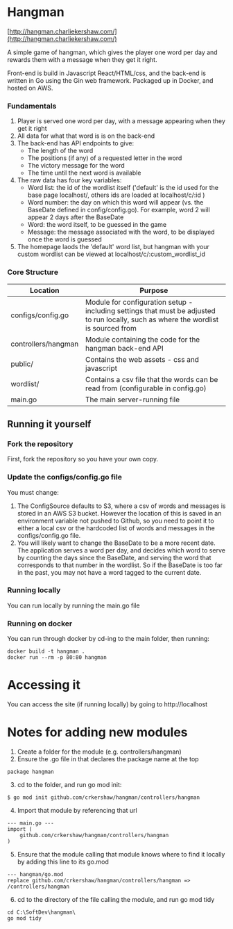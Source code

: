 # Hangman
[http://hangman.charliekershaw.com/](http://hangman.charliekershaw.com/)

A simple game of hangman, which gives the player one word per day and rewards them with a message when they get it right.

Front-end is build in Javascript React/HTML/css, and the back-end is written in Go using the Gin web framework. Packaged up in Docker, and hosted on AWS.

### Fundamentals
1. Player is served one word per day, with a message appearing when they get it right
2. All data for what that word is is on the back-end
3. The back-end has API endpoints to give:
    * The length of the word
    * The positions (if any) of a requested letter in the word
    * The victory message for the word
    * The time until the next word is available
4. The raw data has four key variables:
    * Word list: the id of the wordlist itself ('default' is the id used for the base page localhost/, others ids are loaded at localhost/c/:id ) 
    * Word number: the day on which this word will appear (vs. the BaseDate defined in config/config.go). For example, word 2 will appear 2 days after the BaseDate
    * Word: the word itself, to be guessed in the game
    * Message: the message associated with the word, to be displayed once the word is guessed
5. The homepage laods the 'default' word list, but hangman with your custom wordlist can be viewed at localhost/c/:custom_wordlist_id

### Core Structure
| Location | Purpose |
|----------|---------|
|configs/config.go      | Module for configuration setup - including settings that must be adjusted to run locally, such as where the wordlist is sourced from |
|controllers/hangman    | Module containing the code for the hangman back-end API |
|public/                | Contains the web assets - css and javascript |
|wordlist/              | Contains a csv file that the words can be read from (configurable in config.go) |
|main.go                | The main server-running file

## Running it yourself
### Fork the repository
First, fork the repository so you have your own copy.

### Update the configs/config.go file
You must change:
1. The ConfigSource defaults to S3, where a csv of words and messages is stored in an AWS S3 bucket. However the location of this is saved in an environment variable not pushed to Github, so you need to point it to either a local csv or the hardcoded list of words and messages in the configs/config.go file.
2. You will likely want to change the BaseDate to be a more recent date. The application serves a word per day, and decides which word to serve by counting the days since the BaseDate, and serving the word that corresponds to that number in the wordlist. So if the BaseDate is too far in the past, you may not have a word tagged to the current date.

### Running locally
You can run locally by running the main.go file

### Running on docker
You can run through docker by cd-ing to the main folder, then running:
```
docker build -t hangman .
docker run --rm -p 80:80 hangman
```

# Accessing it
You can access the site (if running locally) by going to http://localhost

# Notes for adding new modules
1. Create a folder for the module (e.g. controllers/hangman)
2. Ensure the .go file in that declares the package name at the top
```
package hangman
```
3. cd to the folder, and run go mod init:
```
$ go mod init github.com/crkershaw/hangman/controllers/hangman
```
4. Import that module by referencing that url
```
--- main.go ---
import (
    github.com/crkershaw/hangman/controllers/hangman
)
```
5. Ensure that the module calling that module knows where to find it locally by adding this line to its go.mod
```
--- hangman/go.mod
replace github.com/crkershaw/hangman/controllers/hangman => /controllers/hangman
```

6. cd to the directory of the file calling the module, and run go mod tidy
```
cd C:\SoftDev\hangman\
go mod tidy
```

